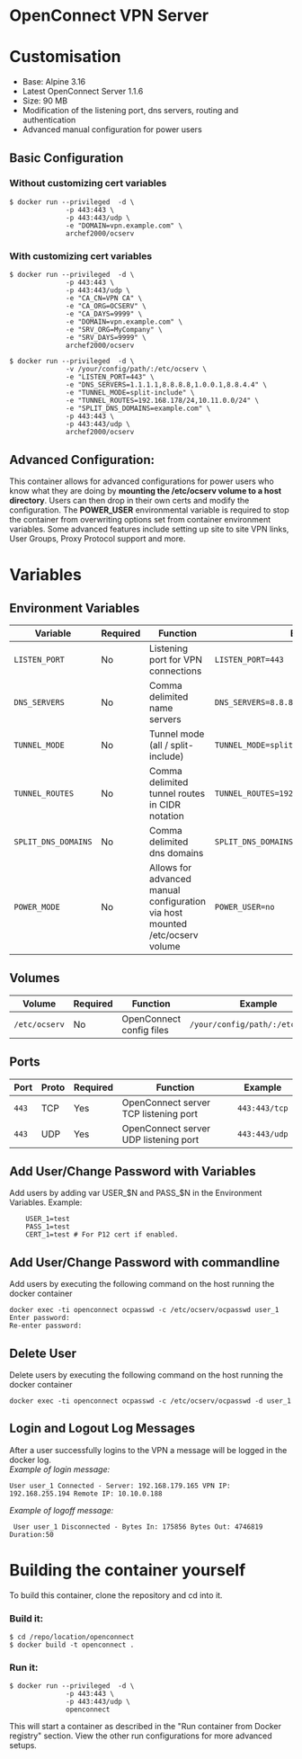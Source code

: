 # OpenConnect VPN Server

# Customisation
* Base: Alpine 3.16
* Latest OpenConnect Server 1.1.6
* Size: 90 MB 
* Modification of the listening port, dns servers, routing and authentication
* Advanced manual configuration for power users

## Basic Configuration
### Without customizing cert variables
```
$ docker run --privileged  -d \
              -p 443:443 \
              -p 443:443/udp \
              -e "DOMAIN=vpn.example.com" \
              archef2000/ocserv
```
### With customizing cert variables
```
$ docker run --privileged  -d \
              -p 443:443 \
              -p 443:443/udp \
              -e "CA_CN=VPN CA" \
              -e "CA_ORG=OCSERV" \
              -e "CA_DAYS=9999" \
              -e "DOMAIN=vpn.example.com" \
              -e "SRV_ORG=MyCompany" \
              -e "SRV_DAYS=9999" \
              archef2000/ocserv
```

```
$ docker run --privileged  -d \
              -v /your/config/path/:/etc/ocserv \
              -e "LISTEN_PORT=443" \
              -e "DNS_SERVERS=1.1.1.1,8.8.8.8,1.0.0.1,8.8.4.4" \
              -e "TUNNEL_MODE=split-include" \
              -e "TUNNEL_ROUTES=192.168.178/24,10.11.0.0/24" \
              -e "SPLIT_DNS_DOMAINS=example.com" \
              -p 443:443 \
              -p 443:443/udp \
              archef2000/ocserv
```

## Advanced Configuration:
This container allows for advanced configurations for power users who know what they are doing by **mounting the /etc/ocserv volume to a host directory**. Users can then drop in their own certs and modify the configuration. The **POWER_USER** environmental variable is required to stop the container from overwriting options set from container environment variables. Some advanced features include setting up site to site VPN links, User Groups, Proxy Protocol support and more.

# Variables
## Environment Variables
| Variable | Required | Function | Example |
|----------|----------|----------|----------|
|`LISTEN_PORT`| No | Listening port for VPN connections|`LISTEN_PORT=443`|
|`DNS_SERVERS`| No | Comma delimited name servers |`DNS_SERVERS=8.8.8.8,8.8.4.4`|
|`TUNNEL_MODE`| No | Tunnel mode (all / split-include) |`TUNNEL_MODE=split-include`|
|`TUNNEL_ROUTES`| No | Comma delimited tunnel routes in CIDR notation |`TUNNEL_ROUTES=192.168.178/24,10.11.0.0/24`|
|`SPLIT_DNS_DOMAINS`| No | Comma delimited dns domains |`SPLIT_DNS_DOMAINS=example.com`|
|`POWER_MODE`| No | Allows for advanced manual configuration via host mounted /etc/ocserv volume |`POWER_USER=no`|

## Volumes
| Volume | Required | Function | Example |
|----------|----------|----------|----------|
| `/etc/ocserv` | No | OpenConnect config files | `/your/config/path/:/etc/ocserv`|

## Ports
| Port | Proto | Required | Function | Example |
|----------|----------|----------|----------|----------|
| `443` | TCP | Yes | OpenConnect server TCP listening port | `443:443/tcp`|
| `443` | UDP | Yes | OpenConnect server UDP listening port | `443:443/udp`|

## Add User/Change Password with Variables
Add users by adding var USER_$N and PASS_$N in the Environment Variables.
Example:
```
    USER_1=test
    PASS_1=test
    CERT_1=test # For P12 cert if enabled.
```


## Add User/Change Password with commandline
Add users by executing the following command on the host running the docker container
```
docker exec -ti openconnect ocpasswd -c /etc/ocserv/ocpasswd user_1
Enter password:
Re-enter password:
```

## Delete User
Delete users by executing the following command on the host running the docker container
```
docker exec -ti openconnect ocpasswd -c /etc/ocserv/ocpasswd -d user_1
```

## Login and Logout Log Messages
After a user successfully logins to the VPN a message will be logged in the docker log.<br>
*Example of login message:*
```
User user_1 Connected - Server: 192.168.179.165 VPN IP: 192.168.255.194 Remote IP: 10.10.0.188 
```

*Example of logoff message:*
```
 User user_1 Disconnected - Bytes In: 175856 Bytes Out: 4746819 Duration:50
```

# Building the container yourself
To build this container, clone the repository and cd into it.

### Build it:
```
$ cd /repo/location/openconnect
$ docker build -t openconnect .
```
### Run it:
```
$ docker run --privileged  -d \
              -p 443:443 \
              -p 443:443/udp \
              openconnect
```

This will start a container as described in the "Run container from Docker registry" section. View the other run configurations for more advanced setups.
